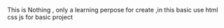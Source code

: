 This is Nothing , only a learning perpose for create ,in this 
basic use html css js for basic project 

